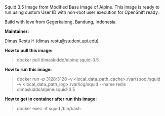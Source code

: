 Squid 3.5 Image from Modified Base Image of Alpine. This image is ready to run using custom User ID with non-root user execution for OpenShift ready.

Build with love from Gegerkalong, Bandung, Indonesia.

**Maintainer:**

Dimas Restu H (<dimas.restu@student.upi.edu>)

**How to pull this image:**

> docker pull dimaskiddo/alpine:squid-3.5

**How to run this image:**

> docker run -p 3128:3128 -v <local_data_path_cache>:/var/spool/squid -v <local_data_path_log>:/var/log/squid --name redis dimaskiddo/alpine:squid-3.5

**How to get in container after run this image:**

> docker exec -it squid /bin/bash
